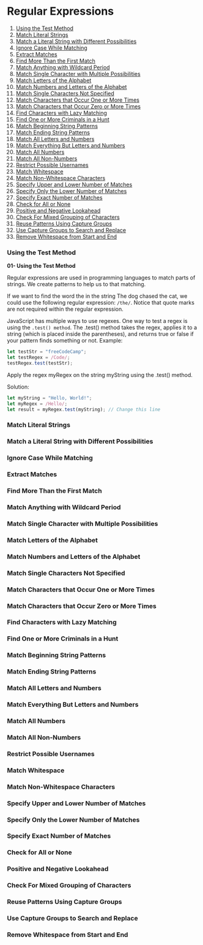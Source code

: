 # Regular Expressions

 01. [Using the Test Method](#using-the-test-method)
 02. [Match Literal Strings](#match-literal-strings)
 03. [Match a Literal String with Different Possibilities](#match-a-literal-string-with-different-possibilities)
 04. [Ignore Case While Matching](#ignore-case-while-matching)
 05. [Extract Matches](#extract-matches)
 06. [Find More Than the First Match](#find-more-than-the-first-match)
 07. [Match Anything with Wildcard Period](#match-anything-with-wildcard-period)
 08. [Match Single Character with Multiple Possibilities](#match-single-character-with-multiple-possibilities)
 09. [Match Letters of the Alphabet](#match-letters-of-the-alphabet)
 10. [Match Numbers and Letters of the Alphabet](#match-numbers-and-letters-of-the-alphabet)
 11. [Match Single Characters Not Specified](#match-single-characters-not-specified)
 12. [Match Characters that Occur One or More Times](#match-characters-that-occur-one-or-more-times)
 13. [Match Characters that Occur Zero or More Times](#match-characters-that-occur-zero-or-more-times)
 14. [Find Characters with Lazy Matching](#find-characters-with-lazy-matching)
 15. [Find One or More Criminals in a Hunt](#find-one-or-more-criminals-in-a-hunt)
 16. [Match Beginning String Patterns](#match-beginning-string-patterns)
 17. [Match Ending String Patterns](#match-ending-string-patterns)
 18. [Match All Letters and Numbers](#match-all-letters-and-numbers)
 19. [Match Everything But Letters and Numbers](#match-everything-but-letters-and-numbers)
 20. [Match All Numbers](#match-all-numbers)
 21. [Match All Non-Numbers](#match-all-non-numbers)
 22. [Restrict Possible Usernames](#restrict-possible-usernames)
 23. [Match Whitespace](#match-whitespace)
 24. [Match Non-Whitespace Characters](#match-non-whitespace-characters)
 25. [Specify Upper and Lower Number of Matches](#specify-upper-and-lower-number-of-matches)
 26. [Specify Only the Lower Number of Matches](#specify-only-the-lower-number-of-matches)
 27. [Specify Exact Number of Matches](#specify-exact-number-of-matches)
 28. [Check for All or None](#check-for-all-or-none)
 29. [Positive and Negative Lookahead](#positive-and-negative-lookahead)
 30. [Check For Mixed Grouping of Characters](#check-for-mixed-grouping-of-characters)
 31. [Reuse Patterns Using Capture Groups](#reuse-patterns-using-capture-groups)
 32. [Use Capture Groups to Search and Replace](#use-capture-groups-to-search-and-replace)
 33. [Remove Whitespace from Start and End](#remove-whitespace-from-start-and-end)


### Using the Test Method 

**01- Using the Test Method**  

Regular expressions are used in programming languages to match parts of strings. We create patterns to help us to that matching.

If we want to find the word the in the string The dog chased the cat, we could use the following regular expression: `/the/`. Notice that quote marks are not required within the regular expression.

JavaScript has multiple ways to use regexes. One way to test a regex is using the `.test() method`. The .test() method takes the regex, applies it to a string (which is placed inside the parentheses), and returns true or false if your pattern finds something or not.
Example:  

```javascript
let testStr = "freeCodeCamp";
let testRegex = /Code/;
testRegex.test(testStr);
```
Apply the regex myRegex on the string myString using the .test() method.


Solution:  

```js
let myString = "Hello, World!";
let myRegex = /Hello/;
let result = myRegex.test(myString); // Change this line
```
### Match Literal Strings

### Match a Literal String with Different Possibilities

### Ignore Case While Matching

### Extract Matches

### Find More Than the First Match

### Match Anything with Wildcard Period

### Match Single Character with Multiple Possibilities

### Match Letters of the Alphabet

### Match Numbers and Letters of the Alphabet

### Match Single Characters Not Specified

### Match Characters that Occur One or More Times

### Match Characters that Occur Zero or More Times

### Find Characters with Lazy Matching

### Find One or More Criminals in a Hunt

### Match Beginning String Patterns

### Match Ending String Patterns

### Match All Letters and Numbers

### Match Everything But Letters and Numbers

### Match All Numbers

### Match All Non-Numbers

### Restrict Possible Usernames

### Match Whitespace

### Match Non-Whitespace Characters

### Specify Upper and Lower Number of Matches

### Specify Only the Lower Number of Matches

### Specify Exact Number of Matches

### Check for All or None

### Positive and Negative Lookahead

### Check For Mixed Grouping of Characters

### Reuse Patterns Using Capture Groups

### Use Capture Groups to Search and Replace

### Remove Whitespace from Start and End